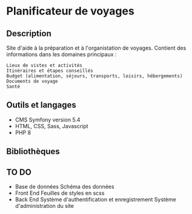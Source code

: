 # Planificateur de voyages

## Description
Site d'aide à la préparation et à l'organistation de voyages.
Contient des informations dans les domaines principaux :

    Lieux de vistes et activités
    Itinéraires et étapes conseillés
    Budget (alimentation, séjours, transports, loisirs, hébergements)
    Documents de voyage
    Santé

## Outils et langages
- CMS Symfony version 5.4
- HTML, CSS, Sass, Javascript
- PHP 8

## Bibliothèques



## TO DO
- Base de données
    Schéma des données
- Front End
    Feuilles de styles en scss
- Back End
    Système d'authentification et enregistrement
    Système d'administration du site
